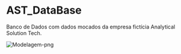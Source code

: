 # AST_DataBase
Banco de Dados com dados mocados da empresa fictícia Analytical Solution Tech.

![Modelagem-png](https://user-images.githubusercontent.com/111745761/230236451-048c795b-a26e-44f1-93d7-3a08d240aa5f.png)
